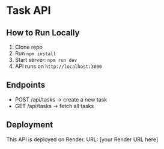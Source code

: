 # Task API

## How to Run Locally
1. Clone repo
2. Run `npm install`
3. Start server: `npm run dev`
4. API runs on `http://localhost:3000`

## Endpoints
- POST /api/tasks → create a new task  
- GET /api/tasks → fetch all tasks  

## Deployment
This API is deployed on Render. URL: [your Render URL here]
